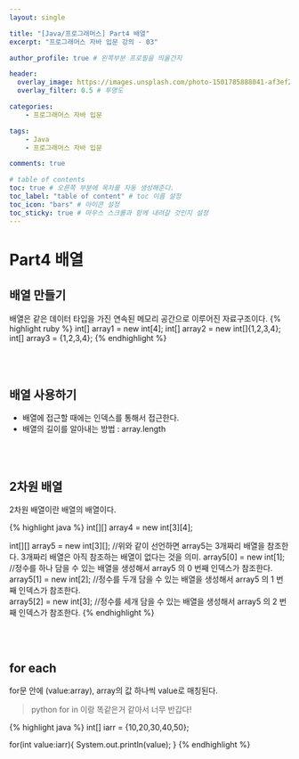 ```yaml
---
layout: single

title: "[Java/프로그래머스] Part4 배열"
excerpt: "프로그래머스 자바 입문 강의 - 03"

author_profile: true # 왼쪽부분 프로필을 띄울건지

header:
  overlay_image: https://images.unsplash.com/photo-1501785888041-af3ef285b470?ixlib=rb-1.2.1&ixid=eyJhcHBfaWQiOjEyMDd9&auto=format&fit=crop&w=1350&q=80
  overlay_filter: 0.5 # 투명도

categories:
    - 프로그래머스 자바 입문

tags: 
    - Java
    - 프로그래머스 자바 입문

comments: true

# table of contents
toc: true # 오른쪽 부분에 목차를 자동 생성해준다.
toc_label: "table of content" # toc 이름 설정
toc_icon: "bars" # 아이콘 설정
toc_sticky: true # 마우스 스크롤과 함께 내려갈 것인지 설정
---
```

# Part4 배열

## 배열 만들기
배열은 같은 데이터 타입을 가진 연속된 메모리 공간으로 이루어진 자료구조이다.
{% highlight ruby %}
int[] array1 = new int[4];
int[] array2 = new int[]{1,2,3,4};
int[] array3 = {1,2,3,4};
{% endhighlight %}

<br><br>
## 배열 사용하기
- 배열에 접근할 때에는 인덱스를 통해서 접근한다.
- 배열의 길이를 알아내는 방법 : array.length

<br><br>

## 2차원 배열
2차원 배열이란 배열의 배열이다.

{% highlight java %}
int[][] array4 = new int[3][4];

int[][] array5 = new int[3][];
//위와 같이 선언하면 array5는 3개짜리 배열을 참조한다. 3개짜리 배열은 아직 참조하는 배열이 없다는 것을 의미.
array5[0] = new int[1]; //정수를 하나 담을 수 있는 배열을 생성해서 array5 의 0 번째 인덱스가 참조한다.  
array5[1] = new int[2]; //정수를 두개 담을 수 있는 배열을 생성해서 array5 의 1 번째 인덱스가 참조한다.  
array5[2] = new int[3]; //정수를 세개 담을 수 있는 배열을 생성해서 array5 의 2 번째 인덱스가 참조한다. 
{% endhighlight %}

<br><br>
## for each
for문 안에 (value:array), array의 값 하나씩 value로 매칭된다.
> python for in 이랑 똑같은거 같아서 너무 반갑다!

{% highlight java %}
int[] iarr = {10,20,30,40,50};

for(int value:iarr){
    System.out.println(value);
}
{% endhighlight %}